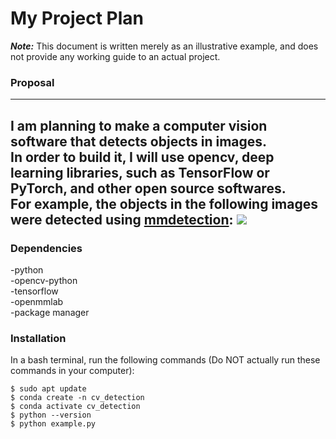 # My Project Plan  
***Note:*** This document is written merely as an illustrative example, and does not provide any working guide to an actual project.  
### Proposal
---
I am planning to make a computer vision software that detects objects in images.  
In order to build it, I will use opencv, deep learning libraries, such as TensorFlow or PyTorch, and other open source softwares.  
For example, the objects in the following images were detected using [mmdetection](https://github.com/open-mmlab/mmdetection):
![](https://user-images.githubusercontent.com/12907710/137271636-56ba1cd2-b110-4812-8221-b4c120320aa9.png)
---
### Dependencies
-python  
-opencv-python  
-tensorflow  
-openmmlab  
-package manager  
### Installation
In a bash terminal, run the following commands (Do NOT actually run these commands in your computer):
```
$ sudo apt update
$ conda create -n cv_detection
$ conda activate cv_detection
$ python --version
$ python example.py
```
